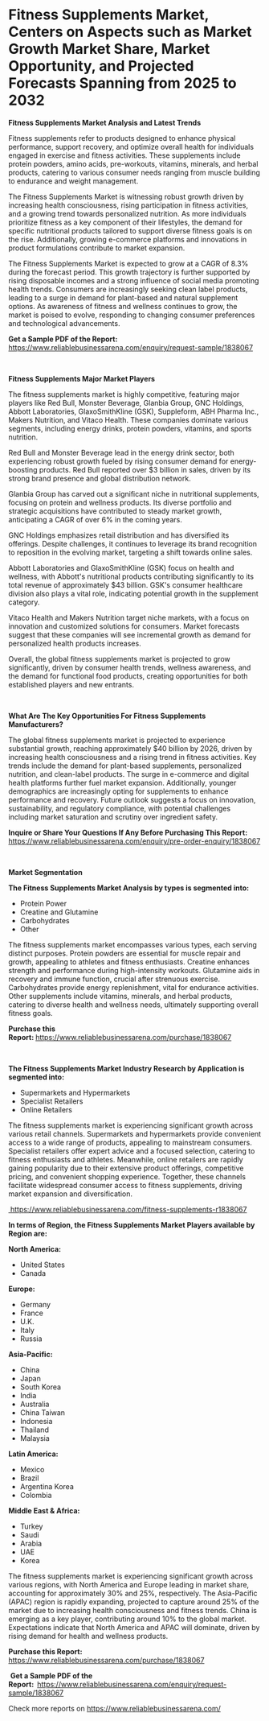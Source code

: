 <p><h1>Fitness Supplements Market, Centers on Aspects such as Market Growth Market Share, Market Opportunity, and Projected Forecasts Spanning from 2025 to 2032</h1></p><p><strong>Fitness Supplements Market Analysis and Latest Trends</strong></p>
<p><p>Fitness supplements refer to products designed to enhance physical performance, support recovery, and optimize overall health for individuals engaged in exercise and fitness activities. These supplements include protein powders, amino acids, pre-workouts, vitamins, minerals, and herbal products, catering to various consumer needs ranging from muscle building to endurance and weight management.</p><p>The Fitness Supplements Market is witnessing robust growth driven by increasing health consciousness, rising participation in fitness activities, and a growing trend towards personalized nutrition. As more individuals prioritize fitness as a key component of their lifestyles, the demand for specific nutritional products tailored to support diverse fitness goals is on the rise. Additionally, growing e-commerce platforms and innovations in product formulations contribute to market expansion.</p><p>The Fitness Supplements Market is expected to grow at a CAGR of 8.3% during the forecast period. This growth trajectory is further supported by rising disposable incomes and a strong influence of social media promoting health trends. Consumers are increasingly seeking clean label products, leading to a surge in demand for plant-based and natural supplement options. As awareness of fitness and wellness continues to grow, the market is poised to evolve, responding to changing consumer preferences and technological advancements.</p></p>
<p><strong>Get a Sample PDF of the Report:&nbsp;</strong> <a href="https://www.reliablebusinessarena.com/enquiry/request-sample/1838067?utm_campaign=2180&utm_medium=2&utm_source=Github&utm_content=ia&utm_term=06022025&utm_id=fitness-supplements">https://www.reliablebusinessarena.com/enquiry/request-sample/1838067</a></p>
<p>&nbsp;</p>
<p><strong>Fitness Supplements Major Market Players</strong></p>
<p><p>The fitness supplements market is highly competitive, featuring major players like Red Bull, Monster Beverage, Glanbia Group, GNC Holdings, Abbott Laboratories, GlaxoSmithKline (GSK), Suppleform, ABH Pharma Inc., Makers Nutrition, and Vitaco Health. These companies dominate various segments, including energy drinks, protein powders, vitamins, and sports nutrition.</p><p>Red Bull and Monster Beverage lead in the energy drink sector, both experiencing robust growth fueled by rising consumer demand for energy-boosting products. Red Bull reported over $3 billion in sales, driven by its strong brand presence and global distribution network.</p><p>Glanbia Group has carved out a significant niche in nutritional supplements, focusing on protein and wellness products. Its diverse portfolio and strategic acquisitions have contributed to steady market growth, anticipating a CAGR of over 6% in the coming years.</p><p>GNC Holdings emphasizes retail distribution and has diversified its offerings. Despite challenges, it continues to leverage its brand recognition to reposition in the evolving market, targeting a shift towards online sales.</p><p>Abbott Laboratories and GlaxoSmithKline (GSK) focus on health and wellness, with Abbott's nutritional products contributing significantly to its total revenue of approximately $43 billion. GSK's consumer healthcare division also plays a vital role, indicating potential growth in the supplement category.</p><p>Vitaco Health and Makers Nutrition target niche markets, with a focus on innovation and customized solutions for consumers. Market forecasts suggest that these companies will see incremental growth as demand for personalized health products increases.</p><p>Overall, the global fitness supplements market is projected to grow significantly, driven by consumer health trends, wellness awareness, and the demand for functional food products, creating opportunities for both established players and new entrants.</p></p>
<p>&nbsp;</p>
<p><strong>What Are The Key Opportunities For Fitness Supplements Manufacturers?</strong></p>
<p><p>The global fitness supplements market is projected to experience substantial growth, reaching approximately $40 billion by 2026, driven by increasing health consciousness and a rising trend in fitness activities. Key trends include the demand for plant-based supplements, personalized nutrition, and clean-label products. The surge in e-commerce and digital health platforms further fuel market expansion. Additionally, younger demographics are increasingly opting for supplements to enhance performance and recovery. Future outlook suggests a focus on innovation, sustainability, and regulatory compliance, with potential challenges including market saturation and scrutiny over ingredient safety.</p></p>
<p><strong>Inquire or Share Your Questions If Any Before Purchasing This Report:</strong> <a href="https://www.reliablebusinessarena.com/enquiry/pre-order-enquiry/1838067?utm_campaign=2180&utm_medium=2&utm_source=Github&utm_content=ia&utm_term=06022025&utm_id=fitness-supplements">https://www.reliablebusinessarena.com/enquiry/pre-order-enquiry/1838067</a></p>
<p>&nbsp;</p>
<p><strong>Market Segmentation</strong></p>
<p><strong>The Fitness Supplements Market Analysis by types is segmented into:</strong></p>
<p><ul><li>Protein Power</li><li>Creatine and Glutamine</li><li>Carbohydrates</li><li>Other</li></ul></p>
<p><p>The fitness supplements market encompasses various types, each serving distinct purposes. Protein powders are essential for muscle repair and growth, appealing to athletes and fitness enthusiasts. Creatine enhances strength and performance during high-intensity workouts. Glutamine aids in recovery and immune function, crucial after strenuous exercise. Carbohydrates provide energy replenishment, vital for endurance activities. Other supplements include vitamins, minerals, and herbal products, catering to diverse health and wellness needs, ultimately supporting overall fitness goals.</p></p>
<p><strong>Purchase this Report:&nbsp;</strong><a href="https://www.reliablebusinessarena.com/purchase/1838067?utm_campaign=2180&utm_medium=2&utm_source=Github&utm_content=ia&utm_term=06022025&utm_id=fitness-supplements">https://www.reliablebusinessarena.com/purchase/1838067</a></p>
<p>&nbsp;</p>
<p><strong>The Fitness Supplements Market Industry Research by Application is segmented into:</strong></p>
<p><ul><li>Supermarkets and Hypermarkets</li><li>Specialist Retailers</li><li>Online Retailers</li></ul></p>
<p><p>The fitness supplements market is experiencing significant growth across various retail channels. Supermarkets and hypermarkets provide convenient access to a wide range of products, appealing to mainstream consumers. Specialist retailers offer expert advice and a focused selection, catering to fitness enthusiasts and athletes. Meanwhile, online retailers are rapidly gaining popularity due to their extensive product offerings, competitive pricing, and convenient shopping experience. Together, these channels facilitate widespread consumer access to fitness supplements, driving market expansion and diversification.</p></p>
<p><a href="https://www.reliablebusinessarena.com/fitness-supplements-r1838067?utm_campaign=2180&utm_medium=2&utm_source=Github&utm_content=ia&utm_term=06022025&utm_id=fitness-supplements">&nbsp;https://www.reliablebusinessarena.com/fitness-supplements-r1838067</a></p>
<p><strong>In terms of Region, the Fitness Supplements Market Players available by Region are:</strong></p>
<p>
    <p> <strong> North America: </strong>
        <ul>
            <li>United States</li>
            <li>Canada</li>
        </ul>
        </p> 
    <p> <strong> Europe: </strong>
        <ul>
            <li>Germany</li>
            <li>France</li>
            <li>U.K.</li>
            <li>Italy</li>
            <li>Russia</li>
        </ul>
        </p> 
    <p> <strong> Asia-Pacific: </strong>
        <ul>
            <li>China</li>
            <li>Japan</li>
            <li>South Korea</li>
            <li>India</li>
            <li>Australia</li>
            <li>China Taiwan</li>
            <li>Indonesia</li>
            <li>Thailand</li>
            <li>Malaysia</li>
        </ul>
        </p> 
    <p> <strong> Latin America: </strong>
        <ul>
            <li>Mexico</li>
            <li>Brazil</li>
            <li>Argentina Korea</li>
            <li>Colombia</li>
        </ul>
        </p> 
    <p> <strong> Middle East & Africa: </strong>
        <ul>
            <li>Turkey</li>
            <li>Saudi</li>
            <li>Arabia</li>
            <li>UAE</li>
            <li>Korea</li>
        </ul>
    </p>
    </p>
<p><p>The fitness supplements market is experiencing significant growth across various regions, with North America and Europe leading in market share, accounting for approximately 30% and 25%, respectively. The Asia-Pacific (APAC) region is rapidly expanding, projected to capture around 25% of the market due to increasing health consciousness and fitness trends. China is emerging as a key player, contributing around 10% to the global market. Expectations indicate that North America and APAC will dominate, driven by rising demand for health and wellness products.</p></p>
<p><strong>Purchase this Report: </strong><a href="https://www.reliablebusinessarena.com/purchase/1838067?utm_campaign=2180&utm_medium=2&utm_source=Github&utm_content=ia&utm_term=06022025&utm_id=fitness-supplements">https://www.reliablebusinessarena.com/purchase/1838067</a></p>
<p>&nbsp;<strong>Get a Sample PDF of the Report:&nbsp;&nbsp;</strong><a href="https://www.reliablebusinessarena.com/enquiry/request-sample/1838067?utm_campaign=2180&utm_medium=2&utm_source=Github&utm_content=ia&utm_term=06022025&utm_id=fitness-supplements">https://www.reliablebusinessarena.com/enquiry/request-sample/1838067</a></p>
<p><strong></strong></p>
<p>Check more reports on <a href="https://www.reliablebusinessarena.com/?utm_campaign=2180&utm_medium=2&utm_source=Github&utm_content=ia&utm_term=06022025&utm_id=fitness-supplements">https://www.reliablebusinessarena.com/</a></p>